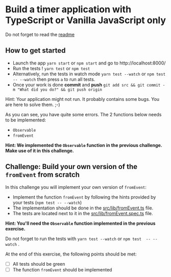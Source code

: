 # Build a timer application with TypeScript or Vanilla JavaScript only

Do not forget to read the [readme](../README.md) 

## How to get started

- Launch the app `yarn start` or `npm start` and go to http://localhost:8000/
- Run the tests ! `yarn test` or `npm test`
- Alternatively, run the tests in watch mode `yarn test --watch` or `npm test  -- --watch` then press `a` to run all tests.
- Once your work is done **commit** and **push** `git add src && git commit -m "What did you do?" && git push origin`

Hint: Your application might not run. It probably contains some bugs. You are here to solve them. ;-)

As you can see, you have quite some errors. The 2 functions below needs to be implemented: 
- `Observable`
- `fromEvent`

**Hint: We implemented the `Observable` function in the previous challenge. Make use of it in this challenge.**

## Challenge: Build your own version of the `fromEvent` from scratch 

In this challenge you will implement your own version of `fromEvent`:
- Implement the function `fromEvent` by following the hints provided by your tests (`npm test -- --watch`)
- The implementation should be done in the [src/lib/fromEvent.ts](../lib/fromEvent.ts) file.
- The tests are located next to it in the [src/lib/fromEvent.spec.ts](../lib/fromEvent.spec.ts) file. 

**Hint: You'll need the `Observable` function implemented in the previous exercise.**

Do not forget to run the tests with `yarn test --watch` or `npm test  -- --watch` . 

At the end of this exercise, the following points should be met:
- [ ] All tests should be green
- [ ] The function `fromEvent` should be implemented
